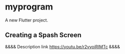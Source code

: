 # myprogram

A new Flutter project.

## Creating a Spash Screen
&&&& Description link https://youtu.be/r2vyoiRIMTc &&&&
